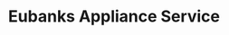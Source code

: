---
title: "Eubanks Appliance Service"
url: /valdosta/eubanks-appliance-service/
shop: appliance
---
